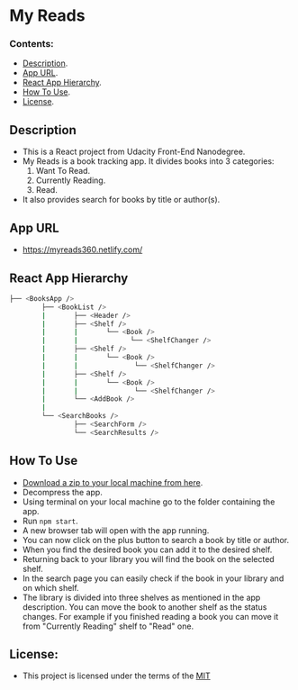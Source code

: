 # My Reads

### Contents:

- [Description](#description).
- [App URL](#app-url).
- [React App Hierarchy](#react-app-hierarchy).
- [How To Use](#how-to-run).
- [License](#license).


## Description

- This is a React project from Udacity Front-End Nanodegree.
- My Reads is a book tracking app. It divides books into 3 categories: 
    1. Want To Read.
    2. Currently Reading.
    3. Read.
- It also provides search for books by title or author(s).

## App URL

- https://myreads360.netlify.com/

## React App Hierarchy

```bash
├── <BooksApp />
        ├── <BookList />
        |       ├── <Header />
        |       ├── <Shelf />
        |       |       └── <Book />
        |       |             └── <ShelfChanger />
        |       ├── <Shelf />
        |       |       └── <Book />
        |       |              └── <ShelfChanger />
        |       ├── <Shelf />
        |       |       └── <Book />
        |       |              └── <ShelfChanger />
        |       └── <AddBook />
        |
        └── <SearchBooks />
                ├── <SearchForm /> 
                └── <SearchResults />
```


## How To Use

- [Download a zip to your local machine from here](https://github.com/Islam888/myReads/archive/master.zip).
- Decompress the app.
- Using terminal on your local machine go to the folder containing the app.
- Run `npm start`.
- A new browser tab will open with the app running.
- You can now click on the plus button to search a book by title or author.
- When you find the desired book you can add it to the desired shelf.
- Returning back to your library you will find the book on the selected shelf.
- In the search page you can easily check if the book in your library and on which shelf.
- The library is divided into three shelves as mentioned in the app description. You can move the book to another shelf as the status changes. For example if you finished reading a book you can move it from "Currently Reading" shelf to "Read" one.


## License:

- This project is licensed under the terms of the [MIT](https://github.com/Islam888/myReads/blob/master/LICENSE)

